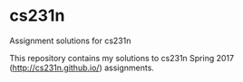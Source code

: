 # cs231n
Assignment solutions for cs231n

This repository contains my solutions to cs231n Spring 2017 (http://cs231n.github.io/) assignments.
